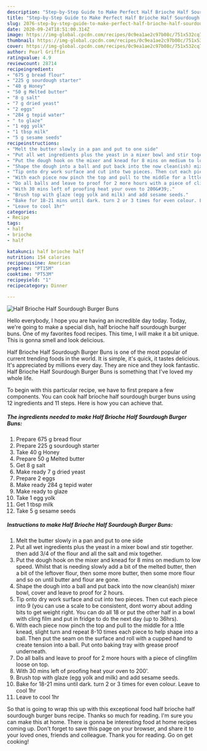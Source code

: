 ```yaml
---
description: "Step-by-Step Guide to Make Perfect Half Brioche Half Sourdough Burger Buns"
title: "Step-by-Step Guide to Make Perfect Half Brioche Half Sourdough Burger Buns"
slug: 2076-step-by-step-guide-to-make-perfect-half-brioche-half-sourdough-burger-buns
date: 2020-09-24T18:51:00.314Z
image: https://img-global.cpcdn.com/recipes/0c9ea1ae2c97b08c/751x532cq70/half-brioche-half-sourdough-burger-buns-recipe-main-photo.jpg
thumbnail: https://img-global.cpcdn.com/recipes/0c9ea1ae2c97b08c/751x532cq70/half-brioche-half-sourdough-burger-buns-recipe-main-photo.jpg
cover: https://img-global.cpcdn.com/recipes/0c9ea1ae2c97b08c/751x532cq70/half-brioche-half-sourdough-burger-buns-recipe-main-photo.jpg
author: Pearl Griffin
ratingvalue: 4.9
reviewcount: 28714
recipeingredient:
- "675 g bread flour"
- "225 g sourdough starter"
- "40 g Honey"
- "50 g Melted butter"
- "8 g salt"
- "7 g dried yeast"
- "2 eggs"
- "284 g tepid water"
- " to glaze"
- "1 egg yolk"
- "1 tbsp milk"
- "5 g sesame seeds"
recipeinstructions:
- "Melt the butter slowly in a pan and put to one side"
- "Put all wet ingredients plus the yeast in a mixer bowl and stir together. then add 3/4 of the flour and all the salt and mix together."
- "Put the dough hook on the mixer and knead for 8 mins on medium to low speed. Whilst that is needing slowly add a bit of the melted butter, then a bit of the leftover flour, then some more butter, then some more flour and so on until butter and flour are gone."
- "Shape the dough into a ball and put back into the now clean(ish) mixer bowl, cover and leave to proof for 2 hours."
- "Tip onto dry work surface and cut into two pieces. Then cut each piece into 9 (you can use a scale to be consistent, dont worry about adding bits to get weight right. You can do all 18 or put the other half in a bowl with cling film and put in fridge to do the next day (up to 36hrs)."
- "With each piece now pinch the top and pull to the middle for a lttle knead, slight turn and repeat 8-10 times each piece to help shape into a ball. Then put the seam on the surface and roll with a cupped hand to create tension into a ball. Put onto baking tray with grease proof underneath."
- "Do all balls and leave to proof for 2 more hours with a piece of clingfilm loose on top."
- "With 30 mins left of proofing heat your oven to 200&#39;."
- "Brush top with glaze (egg yolk and milk) and add sesame seeds."
- "Bake for 18-21 mins until dark. turn 2 or 3 times for even colour. Leave to cool 1hr"
- "Leave to cool 1hr"
categories:
- Recipe
tags:
- half
- brioche
- half

katakunci: half brioche half 
nutrition: 154 calories
recipecuisine: American
preptime: "PT15M"
cooktime: "PT53M"
recipeyield: "1"
recipecategory: Dinner

---
```



![Half Brioche Half Sourdough Burger Buns](https://img-global.cpcdn.com/recipes/0c9ea1ae2c97b08c/751x532cq70/half-brioche-half-sourdough-burger-buns-recipe-main-photo.jpg)

Hello everybody, I hope you are having an incredible day today. Today, we're going to make a special dish, half brioche half sourdough burger buns. One of my favorites food recipes. This time, I will make it a bit unique. This is gonna smell and look delicious.



Half Brioche Half Sourdough Burger Buns is one of the most popular of current trending foods in the world. It is simple, it's quick, it tastes delicious. It's appreciated by millions every day. They are nice and they look fantastic. Half Brioche Half Sourdough Burger Buns is something that I've loved my whole life.


To begin with this particular recipe, we have to first prepare a few components. You can cook half brioche half sourdough burger buns using 12 ingredients and 11 steps. Here is how you can achieve that.

<!--inarticleads1-->

##### The ingredients needed to make Half Brioche Half Sourdough Burger Buns:

1. Prepare 675 g bread flour
1. Prepare 225 g sourdough starter
1. Take 40 g Honey
1. Prepare 50 g Melted butter
1. Get 8 g salt
1. Make ready 7 g dried yeast
1. Prepare 2 eggs
1. Make ready 284 g tepid water
1. Make ready  to glaze
1. Take 1 egg yolk
1. Get 1 tbsp milk
1. Take 5 g sesame seeds




<!--inarticleads2-->

##### Instructions to make Half Brioche Half Sourdough Burger Buns:

1. Melt the butter slowly in a pan and put to one side
1. Put all wet ingredients plus the yeast in a mixer bowl and stir together. then add 3/4 of the flour and all the salt and mix together.
1. Put the dough hook on the mixer and knead for 8 mins on medium to low speed. Whilst that is needing slowly add a bit of the melted butter, then a bit of the leftover flour, then some more butter, then some more flour and so on until butter and flour are gone.
1. Shape the dough into a ball and put back into the now clean(ish) mixer bowl, cover and leave to proof for 2 hours.
1. Tip onto dry work surface and cut into two pieces. Then cut each piece into 9 (you can use a scale to be consistent, dont worry about adding bits to get weight right. You can do all 18 or put the other half in a bowl with cling film and put in fridge to do the next day (up to 36hrs).
1. With each piece now pinch the top and pull to the middle for a lttle knead, slight turn and repeat 8-10 times each piece to help shape into a ball. Then put the seam on the surface and roll with a cupped hand to create tension into a ball. Put onto baking tray with grease proof underneath.
1. Do all balls and leave to proof for 2 more hours with a piece of clingfilm loose on top.
1. With 30 mins left of proofing heat your oven to 200&#39;.
1. Brush top with glaze (egg yolk and milk) and add sesame seeds.
1. Bake for 18-21 mins until dark. turn 2 or 3 times for even colour. Leave to cool 1hr
1. Leave to cool 1hr




So that is going to wrap this up with this exceptional food half brioche half sourdough burger buns recipe. Thanks so much for reading. I'm sure you can make this at home. There is gonna be interesting food at home recipes coming up. Don't forget to save this page on your browser, and share it to your loved ones, friends and colleague. Thank you for reading. Go on get cooking!
